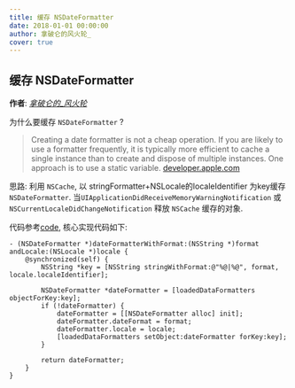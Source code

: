 ```yaml
---
title: 缓存 NSDateFormatter
date: 2018-01-01 00:00:00
author: 拿破仑的风火轮_
cover: true
---
```


缓存 NSDateFormatter
--------
**作者**: [_拿破仑的_风火轮_](https://weibo.com/u/2293476232)

为什么要缓存 `NSDateFormatter` ?

> Creating a date formatter is not a cheap operation. If you are likely to use a formatter frequently, it is typically more efficient to cache a single instance than to create and dispose of multiple instances. One approach is to use a static variable.
> [developer.apple.com](https://developer.apple.com/library/content/documentation/Cocoa/Conceptual/DataFormatting/Articles/dfDateFormatting10_4.html)


思路: 利用 `NSCache`, 以 stringFormatter+NSLocale的localeIdentifier 为key缓存 `NSDateFormatter`. 当`UIApplicationDidReceiveMemoryWarningNotification` 或 `NSCurrentLocaleDidChangeNotification` 释放 `NSCache` 缓存的对象.

代码参考[code](https://github.com/BrooksWon/BTNSDateFormatterFactory/blob/master/BTNSDateFormatterFactory/BTNSDateFormatterFactory.m),  核心实现代码如下:

```objc
- (NSDateFormatter *)dateFormatterWithFormat:(NSString *)format andLocale:(NSLocale *)locale {
    @synchronized(self) {
        NSString *key = [NSString stringWithFormat:@"%@|%@", format, locale.localeIdentifier];
        
        NSDateFormatter *dateFormatter = [loadedDataFormatters objectForKey:key];
        if (!dateFormatter) {
            dateFormatter = [[NSDateFormatter alloc] init];
            dateFormatter.dateFormat = format;
            dateFormatter.locale = locale;
            [loadedDataFormatters setObject:dateFormatter forKey:key];
        }
        
        return dateFormatter;
    }
}
```